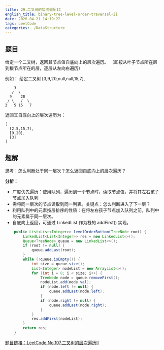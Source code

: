 ```yaml
---
title: 29.二叉树的层次遍历II
english_title: binary-tree-level-order-traversal-ii
date: 2020-04-21 14:19:22
tags: LeetCode
categories:  /DataStructure
---
```


## 题目

给定一个二叉树，返回其节点值自底向上的层次遍历。 （即按从叶子节点所在层到根节点所在的层，逐层从左向右遍历）

例如：
给定二叉树 [3,9,20,null,null,15,7],

```
    3
   /  \
  9    20
 / \   /  \
2   5 15   7
```
返回其自底向上的层次遍历为：
```
[
  [2,5,15,7],
  [9,20],
  [3]
]

```

## 题解

思考：怎么判断处于同一层次？怎么返回自底向上的层次遍历？

**分析：**

* 广度优先遍历：使用队列，遍历到一个节点时，读取节点值，并将其左右孩子节点加入队列
* 需将同一层次的节点读取到同一列表。关键点：怎么判断进入了下一层？
* 利用队列中的元素按层排序的性质：在将左右孩子节点加入队列之前，队列中的元素属于同一层次。
* 自底向上返回，可通过 LinkedList 作为栈的 addFirst() 实现。

```java
    public List<List<Integer>> levelOrderBottom(TreeNode root) {
        LinkedList<List<Integer>> res = new LinkedList<>();
        Queue<TreeNode> queue = new LinkedList<>();
        if (root != null) {
            queue.addLast(root);
        }
        while (!queue.isEmpty()) {
            int size = queue.size();
            List<Integer> nodeList = new ArrayList<>();
            for (int i = 0; i < size; i++) {
                TreeNode node = queue.removeFirst();
                nodeList.add(node.val);
                if (node.left != null) {
                    queue.addLast(node.left);
                }
                if (node.right != null) {
                    queue.addLast(node.right);
                }
            }
            res.addFirst(nodeList);
        }
        return res;
    }
```



[题目链接：LeetCode No.107.二叉树的层次遍历II](https://leetcode-cn.com/problems/binary-tree-level-order-traversal-ii)
